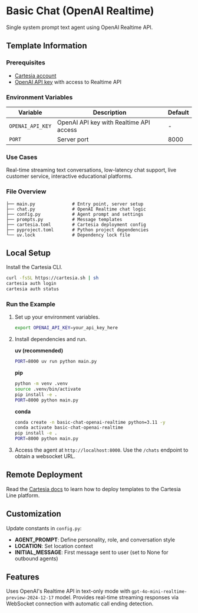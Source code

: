 # Basic Chat (OpenAI Realtime)

Single system prompt text agent using OpenAI Realtime API.

## Template Information

### Prerequisites

- [Cartesia account](https://play.cartesia.ai)
- [OpenAI API key](https://platform.openai.com/api-keys) with access to Realtime API

### Environment Variables

| Variable | Description | Default |
|----------|-------------|---------|
| `OPENAI_API_KEY` | OpenAI API key with Realtime API access | - |
| `PORT` | Server port | 8000 |

### Use Cases

Real-time streaming text conversations, low-latency chat support, live customer service, interactive educational platforms.

### File Overview

```
├── main.py              # Entry point, server setup
├── chat.py              # OpenAI Realtime chat logic
├── config.py            # Agent prompt and settings
├── prompts.py           # Message templates
├── cartesia.toml        # Cartesia deployment config
├── pyproject.toml       # Python project dependencies
└── uv.lock              # Dependency lock file
```

## Local Setup

Install the Cartesia CLI.
```zsh
curl -fsSL https://cartesia.sh | sh
cartesia auth login
cartesia auth status
```

### Run the Example

1. Set up your environment variables.
   ```zsh
   export OPENAI_API_KEY=your_api_key_here
   ```

2. Install dependencies and run.

   **uv (recommended)**
   ```zsh
   PORT=8000 uv run python main.py
   ```

   **pip**
   ```zsh
   python -m venv .venv
   source .venv/bin/activate
   pip install -e .
   PORT=8000 python main.py
   ```

   **conda**
   ```zsh
   conda create -n basic-chat-openai-realtime python=3.11 -y
   conda activate basic-chat-openai-realtime
   pip install -e .
   PORT=8000 python main.py
   ```

3. Access the agent at `http://localhost:8000`. Use the `/chats` endpoint to obtain a websocket URL.

## Remote Deployment

Read the [Cartesia docs](https://docs.cartesia.ai/line/) to learn how to deploy templates to the Cartesia Line platform.

## Customization

Update constants in `config.py`:
- **AGENT_PROMPT**: Define personality, role, and conversation style
- **LOCATION**: Set location context
- **INITIAL_MESSAGE**: First message sent to user (set to None for outbound agents)

## Features

Uses OpenAI's Realtime API in text-only mode with `gpt-4o-mini-realtime-preview-2024-12-17` model. Provides real-time streaming responses via WebSocket connection with automatic call ending detection.
